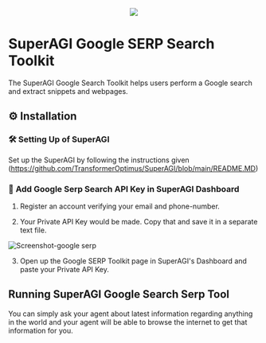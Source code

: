 <p align=center>
<a href="https://superagi.co"><img src=https://superagi.co/wp-content/uploads/2023/05/SuperAGI_icon.png></a>
</p>

# SuperAGI Google SERP Search Toolkit

The SuperAGI Google Search Toolkit helps users perform a Google search and extract snippets and webpages.

## ⚙️ Installation

### 🛠 **Setting Up of SuperAGI**
Set up the SuperAGI by following the instructions given (https://github.com/TransformerOptimus/SuperAGI/blob/main/README.MD)

### 🔧 **Add Google Serp Search API Key in SuperAGI Dashboard**

1. Register an account verifying your email and phone-number.

2. Your Private API Key would be made. Copy that and save it in a separate text file.

![Screenshot-google serp](https://github.com/TransformerOptimus/SuperAGI/assets/43145646/7f20e9ae-3a25-49cd-aa72-b96f7e6ae305)

3. Open up the Google SERP Toolkit page in SuperAGI's Dashboard and paste your Private API Key. 


## Running SuperAGI Google Search Serp Tool

You can simply ask your agent about latest information regarding anything in the world and your agent will be able to browse the internet to get that information for you. 
